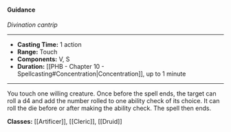 #### Guidance
*Divination cantrip*
___
- **Casting Time:** 1 action
- **Range:** Touch
- **Components:** V, S
- **Duration:** [[PHB - Chapter 10 - Spellcasting#Concentration|Concentration]], up to 1 minute
---
You touch one willing creature. Once before the spell ends, the target can roll a d4 and add the number rolled to one ability check of its choice. It can roll the die before or after making the ability check. The spell then ends.

**Classes:** [[Artificer]], [[Cleric]], [[Druid]]